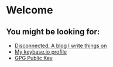 # Welcome

## You might be looking for:

- [Disconnected, A blog I write things on](https://lucynaess.github.io/disconnected)
- [My keybase.io profile](https://keybase.io/lucrecenaess)
- [GPG Public Key](pubkey.asc)
